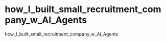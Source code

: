 # how_I_built_small_recruitment_company_w_AI_Agents
how_I_built_small_recruitment_company_w_AI_Agents
